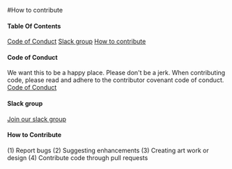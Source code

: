 #How to contribute 

#### Table Of Contents

[Code of Conduct](#code-of-conduct)
[Slack group](#slack-group)
[How to contribute](#how-to-contribute)

#### Code of Conduct

We want this to be a happy place. Please don't be a jerk. 
When contributing code, please read and adhere to the contributor covenant code of conduct.  
[Code of Conduct](https://www.contributor-covenant.org/version/2/0/code_of_conduct.md)

#### Slack group

[Join our slack group](https://join.slack.com/t/threelittlepi-1nq1430/shared_invite/enQtODgzMjExODA5NDQwLTU5M2ZlZGUyZmI5MDJkZjllNTYxM2ExYmI5N2FjNTJjNzA3NjY2ZGFmNTMwZDM5NDkzZWNhOTk2NTk4ZjFhNTQ)

#### How to Contribute

(1) Report bugs
(2) Suggesting enhancements
(3) Creating art work or design 
(4) Contribute code through pull requests 

